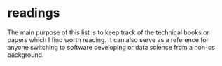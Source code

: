 # readings
The main purpose of this list is to keep track of the technical books or papers which I find worth reading. It can also serve as a reference for anyone switching to software developing or data science from a non-cs background.
